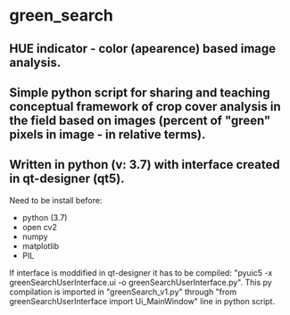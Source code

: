 # green_search
HUE indicator - color (apearence) based image analysis.
-------------------
Simple python script for sharing and teaching conceptual framework of crop cover analysis in the field based on images (percent of "green" pixels in image - in relative terms).
------------------------
Written in python (v: 3.7) with interface created in qt-designer (qt5).
------------------
Need to be install before:
- python (3.7)
- open cv2
- numpy
- matplotlib
- PIL

If interface is moddified in qt-designer it has to be compiled: "pyuic5 -x greenSearchUserInterface.ui -o greenSearchUserInterface.py".
This py compilation is imported in "greenSearch_v1.py" through "from greenSearchUserInterface import Ui_MainWindow" line in python script.